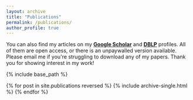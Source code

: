 ```yaml
---
layout: archive
title: "Publications"
permalink: /publications/
author_profile: true
---
```



You can also find my articles on my [**Google Scholar**](https://scholar.google.com/citations?user=a_49dn0AAAAJ&hl=en) and [**DBLP**](https://dblp.uni-trier.de/pid/227/1165.html) profiles. All of them are open access, or there is an unpaywalled version available. Please email me if you're struggling to download any of my papers. Thank you for showing interest in my work!



{% include base_path %}

{% for post in site.publications reversed %}
  {% include archive-single.html %}
{% endfor %}
